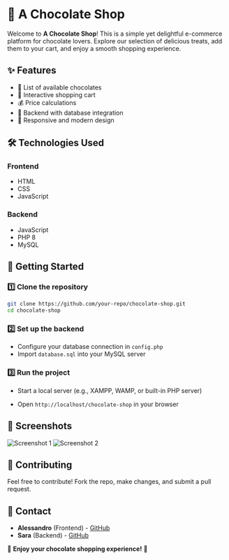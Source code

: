 # 🍫 A Chocolate Shop

Welcome to **A Chocolate Shop**! This is a simple yet delightful e-commerce platform for chocolate lovers. Explore our selection of delicious treats, add them to your cart, and enjoy a smooth shopping experience.

## ✨ Features
- 📜 List of available chocolates
- 🛒 Interactive shopping cart
- 💰 Price calculations
- 📡 Backend with database integration
- 🎨 Responsive and modern design

## 🛠️ Technologies Used
### Frontend
- HTML
- CSS
- JavaScript

### Backend
- JavaScript
- PHP 8
- MySQL

## 🚀 Getting Started
### 1️⃣ Clone the repository
```sh
git clone https://github.com/your-repo/chocolate-shop.git
cd chocolate-shop
```

### 2️⃣ Set up the backend
- Configure your database connection in `config.php`
- Import `database.sql` into your MySQL server

### 3️⃣ Run the project
- Start a local server (e.g., XAMPP, WAMP, or built-in PHP server)

- Open `http://localhost/chocolate-shop` in your browser

## 📸 Screenshots
![Screenshot 1](https://via.placeholder.com/800x400?text=Homepage)
![Screenshot 2](https://via.placeholder.com/800x400?text=Shopping+Cart)

## 🤝 Contributing
Feel free to contribute! Fork the repo, make changes, and submit a pull request.

## 📩 Contact
- **Alessandro** (Frontend) - [GitHub](https://github.com/Alessandromc10)
- **Sara** (Backend) - [GitHub](https://github.com/sarinhaS)

🌟 **Enjoy your chocolate shopping experience!** 🍫




